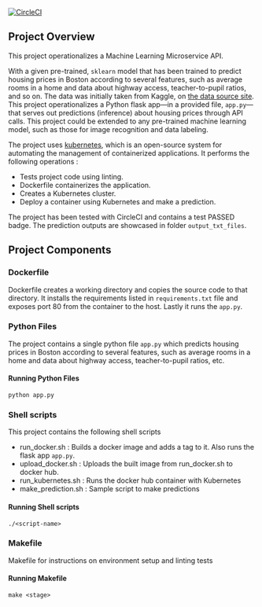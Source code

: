 [![CircleCI](https://circleci.com/gh/shubhi19/DevOps_Microservices.svg?style=svg)](https://circleci.com/gh/shubhi19/DevOps_Microservices)

## Project Overview

This project operationalizes a Machine Learning Microservice API. 

With a given pre-trained, `sklearn` model that has been trained to predict housing prices in Boston according to several features, such as average rooms in a home and data about highway access, teacher-to-pupil ratios, and so on. The data was initially taken from Kaggle, on [the data source site](https://www.kaggle.com/c/boston-housing). This project operationalizes a Python flask app—in a provided file, `app.py`—that serves out predictions (inference) about housing prices through API calls. This project could be extended to any pre-trained machine learning model, such as those for image recognition and data labeling.

The project uses [kubernetes](https://kubernetes.io/), which is an open-source system for automating the management of containerized applications. It performs the following operations :
* Tests project code using linting. 
* Dockerfile containerizes the application. 
* Creates a Kubernetes cluster.
* Deploy a container using Kubernetes and make a prediction.

The project has been tested with CircleCI and contains a test PASSED badge. The prediction outputs are showcased in folder `output_txt_files`.

## Project Components

### Dockerfile
Dockerfile creates a working directory and copies the source code to that directory. It installs the requirements listed in `requirements.txt` file and exposes port 80 from the container to the host. Lastly it runs the `app.py`. 

### Python Files
The project contains a single python file `app.py` which predicts housing prices in Boston according to several features, such as average rooms in a home and data about highway access, teacher-to-pupil ratios, etc. 
#### Running Python Files 
`python app.py`

### Shell scripts 
This project contains the following shell scripts 
* run_docker.sh : Builds a docker image and adds a tag to it. Also runs the flask app `app.py`. 
* upload_docker.sh : Uploads the built image from run_docker.sh to docker hub. 
* run_kubernetes.sh : Runs the docker hub container with Kubernetes 
* make_prediction.sh : Sample script to make predictions 
#### Running Shell scripts
`./<script-name>`

### Makefile 
Makefile for instructions on environment setup and linting tests
#### Running Makefile 
`make <stage>`


